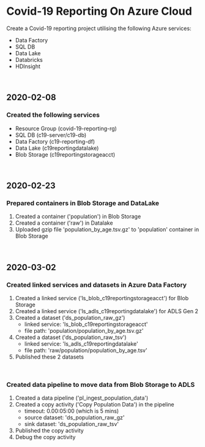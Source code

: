 # Covid-19 Reporting On Azure Cloud

Create a Covid-19 reporting project utilising the following Azure services:
- Data Factory
- SQL DB
- Data Lake
- Databricks
- HDInsight


&nbsp;
&nbsp;


## 2020-02-08

### Created the following services
- Resource Group (covid-19-reporting-rg)
- SQL DB (c19-server/c19-db)
- Data Factory (c19-reporting-df)
- Data Lake (c19reportingdatalake)
- Blob Storage (c19reportingstorageacct)


&nbsp;
&nbsp;


## 2020-02-23

### Prepared containers in Blob Storage and DataLake
1. Created a container ('population') in Blob Storage
2. Created a container ('raw') in Datalake
3. Uploaded gzip file 'population_by_age.tsv.gz' to 'population' container in Blob Storage


&nbsp;
&nbsp;


## 2020-03-02

### Created linked services and datasets in Azure Data Factory
1. Created a linked service ('ls_blob_c19reportingstorageacct') for Blob Storage
2. Created a linked service ('ls_adls_c19reportingdatalake') for ADLS Gen 2
3. Created a dataset ('ds_population_raw_gz')
    * linked service: 'ls_blob_c19reportingstorageacct'
    * file path: 'population/population_by_age.tsv.gz'
4. Created a dataset ('ds_population_raw_tsv')
    * linked service: 'ls_adls_c19reportingdatalake'
    * file path: 'raw/population/population_by_age.tsv'
5. Published these 2 datasets

&nbsp;

### Created data pipeline to move data from Blob Storage to ADLS
1. Created a data pipeline ('pl_ingest_population_data')
2. Created a copy activity ('Copy Population Data') in the pipeline
    * timeout: 0.00:05:00 (which is 5 mins)
    * source dataset: 'ds_population_raw_gz'
    * sink dataset: 'ds_population_raw_tsv'
3. Published the copy activity
4. Debug the copy activity



